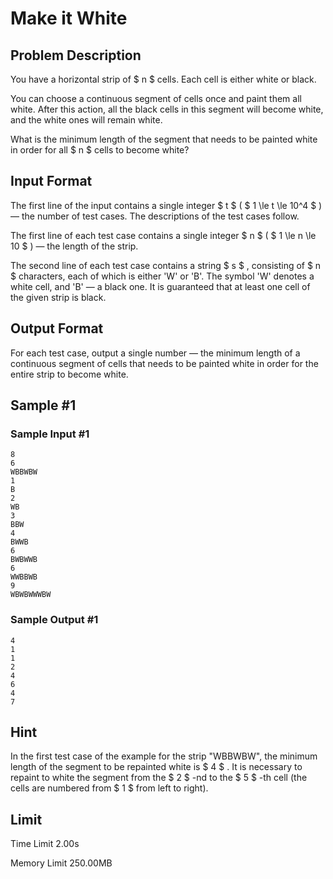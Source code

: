 # Make it White

## Problem Description

You have a horizontal strip of $ n $ cells. Each cell is either white or black.

You can choose a continuous segment of cells once and paint them all white. After this action, all the black cells in this segment will become white, and the white ones will remain white.

What is the minimum length of the segment that needs to be painted white in order for all $ n $ cells to become white?

## Input Format

The first line of the input contains a single integer $ t $ ( $ 1 \le t \le 10^4 $ ) — the number of test cases. The descriptions of the test cases follow.

The first line of each test case contains a single integer $ n $ ( $ 1 \le n \le 10 $ ) — the length of the strip.

The second line of each test case contains a string $ s $ , consisting of $ n $ characters, each of which is either 'W' or 'B'. The symbol 'W' denotes a white cell, and 'B' — a black one. It is guaranteed that at least one cell of the given strip is black.

## Output Format

For each test case, output a single number — the minimum length of a continuous segment of cells that needs to be painted white in order for the entire strip to become white.

## Sample #1

### Sample Input #1

```
8
6
WBBWBW
1
B
2
WB
3
BBW
4
BWWB
6
BWBWWB
6
WWBBWB
9
WBWBWWWBW
```

### Sample Output #1

```
4
1
1
2
4
6
4
7
```

## Hint

In the first test case of the example for the strip "WBBWBW", the minimum length of the segment to be repainted white is $ 4 $ . It is necessary to repaint to white the segment from the $ 2 $ -nd to the $ 5 $ -th cell (the cells are numbered from $ 1 $ from left to right).

## Limit



Time Limit
2.00s

Memory Limit
250.00MB